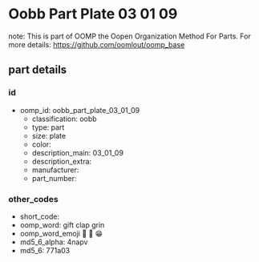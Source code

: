 # Oobb Part Plate 03 01 09  

note: This is part of OOMP the Oopen Organization Method For Parts. For more details: https://github.com/oomlout/oomp_base

##  part details





### id
* oomp_id: oobb_part_plate_03_01_09
  * classification: oobb
  * type: part
  * size: plate
  * color: 
  * description_main: 03_01_09
  * description_extra: 
  * manufacturer: 
  * part_number: 

### other_codes
* short_code: 
* oomp_word: gift clap grin
* oomp_word_emoji :gift: :clap: :grin:
* md5_6_alpha: 4napv
* md5_6: 771a03